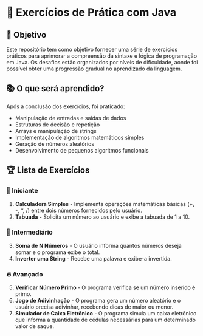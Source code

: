 # 📌 Exercícios de Prática com Java

## 🎯 Objetivo
Este repositório tem como objetivo fornecer uma série de exercícios práticos para aprimorar a compreensão da sintaxe e lógica de programação em Java. Os desafios estão organizados por níveis de dificuldade, aonde foi possível obter uma progressão gradual no aprendizado da linguagem.

## 📚 O que será aprendido?
Após a conclusão dos exercícios, foi praticado:
- Manipulação de entradas e saídas de dados
- Estruturas de decisão e repetição
- Arrays e manipulação de strings
- Implementação de algoritmos matemáticos simples
- Geração de números aleatórios
- Desenvolvimento de pequenos algoritmos funcionais

## 🏆 Lista de Exercícios
### 🔰 Iniciante
1. **Calculadora Simples** - Implementa operações matemáticas básicas (+, -, *, /) entre dois números fornecidos pelo usuário.
2. **Tabuada** - Solicita um número ao usuário e exibe a tabuada de 1 a 10.

### 🚀 Intermediário
3. **Soma de N Números** - O usuário informa quantos números deseja somar e o programa exibe o total.
4. **Inverter uma String** - Recebe uma palavra e exibe-a invertida.

### 🔥 Avançado
5. **Verificar Número Primo** - O programa verifica se um número inserido é primo.
6. **Jogo de Adivinhação** - O programa gera um número aleatório e o usuário precisa adivinhar, recebendo dicas de maior ou menor.
7. **Simulador de Caixa Eletrônico** - O programa simula um caixa eletrônico que informa a quantidade de cédulas necessárias para um determinado valor de saque.
